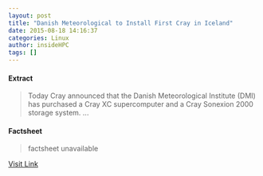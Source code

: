 ```yaml
---
layout: post
title: "Danish Meteorological to Install First Cray in Iceland"
date: 2015-08-18 14:16:37
categories: Linux
author: insideHPC
tags: []
---
```



#### Extract
>Today Cray announced that the Danish Meteorological Institute (DMI) has purchased a Cray XC supercomputer and a Cray Sonexion 2000 storage system....

#### Factsheet
>factsheet unavailable

[Visit Link](https://www.linux.com/news/enterprise/high-performance/147-high-performance/847082-danish-meteorological-to-install-first-cray-in-iceland/)



